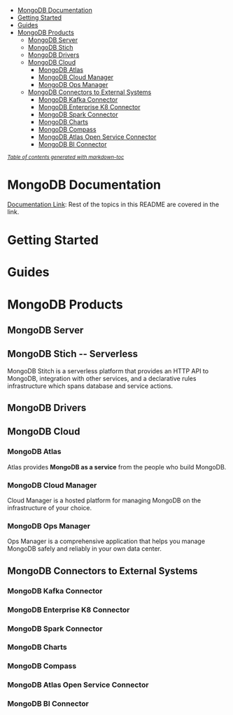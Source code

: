 - [MongoDB Documentation](#mongodb-documentation)
- [Getting Started](#getting-started)
- [Guides](#guides)
- [MongoDB Products](#mongodb-products)
  * [MongoDB Server](#mongodb-server)
  * [MongoDB Stich](#mongodb-stich)
  * [MongoDB Drivers](#mongodb-drivers)
  * [MongoDB Cloud](#mongodb-cloud)
    + [MongoDB Atlas](#mongodb-atlas)
    + [MongoDB Cloud Manager](#mongodb-cloud-manager)
    + [MongoDB Ops Manager](#mongodb-ops-manager)
  * [MongoDB Connectors to External Systems](#mongodb-connectors-to-external-systems)
    + [MongoDB Kafka Connector](#mongodb-kafka-connector)
    + [MongoDB Enterprise K8 Connector](#mongodb-enterprise-k8-connector)
    + [MongoDB Spark Connector](#mongodb-spark-connector)
    + [MongoDB Charts](#mongodb-charts)
    + [MongoDB Compass](#mongodb-compass)
    + [MongoDB Atlas Open Service Connector](#mongodb-atlas-open-service-connector)
    + [MongoDB BI Connector](#mongodb-bi-connector)

<small><i><a href='http://ecotrust-canada.github.io/markdown-toc/'>Table of contents generated with markdown-toc</a></i></small>

# MongoDB Documentation
[Documentation Link](https://docs.mongodb.com/): Rest of the topics in this README are covered in the link.

# Getting Started


# Guides

# MongoDB Products

## MongoDB Server
## MongoDB Stich -- Serverless
MongoDB Stitch is a serverless platform that provides an HTTP API to MongoDB, integration with other services, and a declarative rules infrastructure which spans database and service actions.
## MongoDB Drivers


## MongoDB Cloud
### MongoDB Atlas
Atlas provides **MongoDB as a service** from the people who build MongoDB.
### MongoDB Cloud Manager
Cloud Manager is a hosted platform for managing MongoDB on the infrastructure of your choice.
### MongoDB Ops Manager
Ops Manager is a comprehensive application that helps you manage MongoDB safely and reliably in your own data center.

## MongoDB Connectors to External Systems
### MongoDB Kafka Connector
### MongoDB Enterprise K8 Connector
### MongoDB Spark Connector
### MongoDB Charts
### MongoDB Compass
### MongoDB Atlas Open Service Connector
### MongoDB BI Connector

